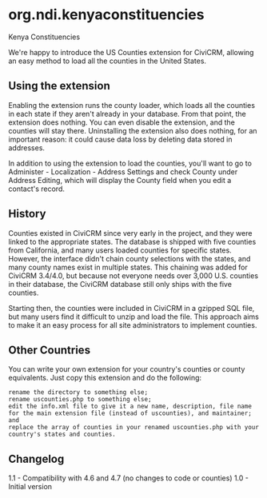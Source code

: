 # org.ndi.kenyaconstituencies
Kenya Constituencies

We're happy to introduce the US Counties extension for CiviCRM, allowing an easy method to load all the counties in the United States.

Using the extension
-------------------

Enabling the extension runs the county loader, which loads all the counties in each state if they aren't already in your database.  From that point, the extension does nothing.  You can even disable the extension, and the counties will stay there.  Uninstalling the extension also does nothing, for an important reason: it could cause data loss by deleting data stored in addresses.

In addition to using the extension to load the counties, you'll want to go to Administer - Localization - Address Settings and check County under Address Editing, which will display the County field when you edit a contact's record.

History
-------

Counties existed in CiviCRM since very early in the project, and they were linked to the appropriate states.  The database is shipped with five counties from California, and many users loaded counties for specific states.  However, the interface didn't chain county selections with the states, and many county names exist in multiple states.  This chaining was added for CiviCRM 3.4/4.0, but because not everyone needs over 3,000 U.S. counties in their database, the CiviCRM database still only ships with the five counties.

Starting then, the counties were included in CiviCRM in a gzipped SQL file, but many users find it difficult to unzip and load the file.  This approach aims to make it an easy process for all site administrators to implement counties.

Other Countries
---------------

You can write your own extension for your country's counties or county equivalents.  Just copy this extension and do the following:

    rename the directory to something else;
    rename uscounties.php to something else;
    edit the info.xml file to give it a new name, description, file name for the main extension file (instead of uscounties), and maintainer; and
    replace the array of counties in your renamed uscounties.php with your country's states and counties.

Changelog
---------

1.1 - Compatibility with 4.6 and 4.7 (no changes to code or counties)
1.0 - Initial version
